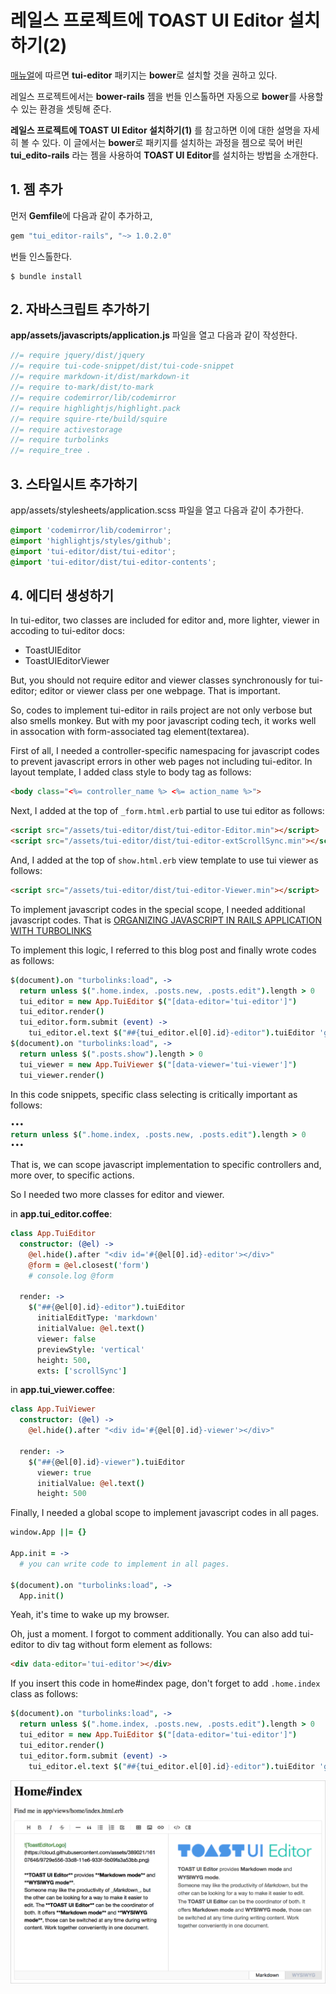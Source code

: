 # 레일스 프로젝트에 TOAST UI Editor 설치하기(2)

[매뉴얼](https://github.com/nhnent/tui.editor/wiki/Getting-Started-Korean)에 따르면 **tui-editor** 패키지는 **bower**로 설치할 것을 권하고 있다. 

레일스 프로젝트에서는 **bower-rails** 젬을 번들 인스톨하면 자동으로 **bower**를 사용할 수 있는 환경을 셋팅해 준다.

**레일스 프로젝트에 TOAST UI Editor 설치하기(1)** 를 참고하면 이에 대한 설명을 자세히 볼 수 있다. 이 글에서는 **bower**로 패키지를 설치하는 과정을 젬으로 묵어 버린 **tui_edito-rails** 라는 젬을 사용하여 **TOAST UI Editor**를 설치하는 방법을 소개한다.

## 1. 젬 추가

먼저 **Gemfile**에 다음과 같이 추가하고, 

```ruby
gem "tui_editor-rails", "~> 1.0.2.0"
```

번들 인스톨한다.

```shell
$ bundle install
```

## 2. 자바스크립트 추가하기

**app/assets/javascripts/application.js**  파일을 열고 다음과 같이 작성한다.

```javascript
//= require jquery/dist/jquery
//= require tui-code-snippet/dist/tui-code-snippet
//= require markdown-it/dist/markdown-it
//= require to-mark/dist/to-mark
//= require codemirror/lib/codemirror
//= require highlightjs/highlight.pack
//= require squire-rte/build/squire
//= require activestorage
//= require turbolinks
//= require_tree .
```

## 3. 스타일시트 추가하기

app/assets/stylesheets/application.scss 파일을 열고 다음과 같이 추가한다.

```scss
@import 'codemirror/lib/codemirror';
@import 'highlightjs/styles/github';
@import 'tui-editor/dist/tui-editor';
@import 'tui-editor/dist/tui-editor-contents';
```

## 4. 에디터 생성하기

In tui-editor, two classes are included for editor and, more lighter, viewer in accoding to tui-editor docs:
- ToastUIEditor
- ToastUIEditorViewer

But, you should not require editor and viewer classes synchronously for tui-editor; editor or viewer class per one webpage.
That is important. 

So, codes to implement tui-editor in rails project are not only verbose but also smells monkey. But with my poor javascript coding tech, it works well in assocation with form-associated tag element(textarea).

First of all, I needed a controller-specific namespacing for javascript codes to prevent javascript errors in other web pages not including tui-editor. In layout template, I added class style to body tag as follows:

```html
<body class="<%= controller_name %> <%= action_name %>">
```

Next, I added at the top of `_form.html.erb` partial to use tui editor as follows:

```html
<script src="/assets/tui-editor/dist/tui-editor-Editor.min"></script>
<script src="/assets/tui-editor/dist/tui-editor-extScrollSync.min"></script>
```

And, I added at the top of `show.html.erb` view template to use tui viewer as follows:

```html
<script src="/assets/tui-editor/dist/tui-editor-Viewer.min"></script>
```

To implement javascript codes in the special scope, I needed additional javascript codes. That is 
[ORGANIZING JAVASCRIPT IN RAILS APPLICATION WITH TURBOLINKS](http://brandonhilkert.com/blog/organizing-javascript-in-rails-application-with-turbolinks/)

To implement this logic, I referred to this blog post and finally wrote codes as follows:

```coffeescript
$(document).on "turbolinks:load", ->
  return unless $(".home.index, .posts.new, .posts.edit").length > 0
  tui_editor = new App.TuiEditor $("[data-editor='tui-editor']")
  tui_editor.render()
  tui_editor.form.submit (event) ->
    tui_editor.el.text $("##{tui_editor.el[0].id}-editor").tuiEditor 'getValue'  
$(document).on "turbolinks:load", ->
  return unless $(".posts.show").length > 0
  tui_viewer = new App.TuiViewer $("[data-viewer='tui-viewer']")
  tui_viewer.render()  
```

In this code snippets, specific class selecting is critically important as follows:

```coffeescript
•••
return unless $(".home.index, .posts.new, .posts.edit").length > 0
•••
```

That is, we can scope javascript implementation to specific controllers and, more over, to specific actions.

So I needed two more classes for editor and viewer.

in **app.tui_editor.coffee**:

```coffeescript
class App.TuiEditor
  constructor: (@el) ->
    @el.hide().after "<div id='#{@el[0].id}-editor'></div>"
    @form = @el.closest('form')
    # console.log @form

  render: ->
    $("##{@el[0].id}-editor").tuiEditor
      initialEditType: 'markdown'
      initialValue: @el.text()
      viewer: false
      previewStyle: 'vertical'
      height: 500,       
      exts: ['scrollSync'] 
```

in **app.tui_viewer.coffee**:

```coffeescript
class App.TuiViewer
  constructor: (@el) ->
    @el.hide().after "<div id='#{@el[0].id}-viewer'></div>"

  render: ->
    $("##{@el[0].id}-viewer").tuiEditor
      viewer: true
      initialValue: @el.text()
      height: 500
```

Finally, I needed a global scope to implement javascript codes in all pages.

```coffeescript
window.App ||= {}

App.init = ->
  # you can write code to implement in all pages.

$(document).on "turbolinks:load", ->
  App.init()
```

Yeah, it's time to wake up my browser.

Oh, just a moment. I forgot to comment additionally.
You can also add tui-editor to div tag without form element as follows:

```html
<div data-editor='tui-editor'></div>
```

If you insert this code in home#index page, don't forget to add `.home.index` class as follows:

```coffeescript
$(document).on "turbolinks:load", ->
  return unless $(".home.index, .posts.new, .posts.edit").length > 0
  tui_editor = new App.TuiEditor $("[data-editor='tui-editor']")
  tui_editor.render()
  tui_editor.form.submit (event) ->
    tui_editor.el.text $("##{tui_editor.el[0].id}-editor").tuiEditor 'getValue'  
```    

![](app/assets/images/screen_capture.png)